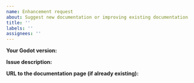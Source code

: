 ```yaml
---
name: Enhancement request
about: Suggest new documentation or improving existing documentation
title: ''
labels: ''
assignees: ''
---
```


**Your Godot version:**

**Issue description:**

**URL to the documentation page (if already existing):**
